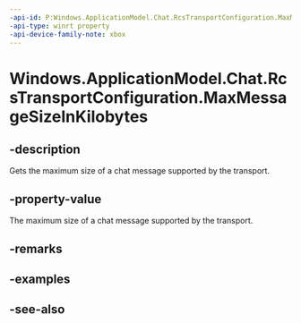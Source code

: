 ```yaml
---
-api-id: P:Windows.ApplicationModel.Chat.RcsTransportConfiguration.MaxMessageSizeInKilobytes
-api-type: winrt property
-api-device-family-note: xbox
---
```


<!-- Property syntax
public int MaxMessageSizeInKilobytes { get; }
-->

# Windows.ApplicationModel.Chat.RcsTransportConfiguration.MaxMessageSizeInKilobytes

## -description
Gets the maximum size of a chat message supported by the transport.

## -property-value
The maximum size of a chat message supported by the transport.

## -remarks

## -examples

## -see-also
